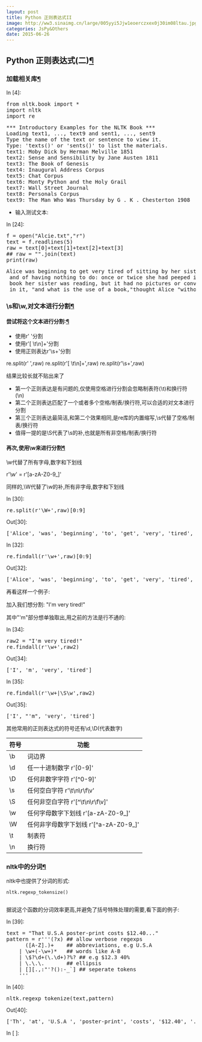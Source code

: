 ```yaml
---
layout: post
title: Python 正则表达式II
image: http://ww3.sinaimg.cn/large/005yyi5Jjw1eoerczxex0j30im08ltau.jpg
categories: JsPy&Others
date: 2015-06-26
---
```


  <div tabindex="-1" id="notebook" class="border-box-sizing">
    <div class="container" id="notebook-container">

<div class="cell border-box-sizing text_cell rendered">
<div class="prompt input_prompt">
</div>
<div class="inner_cell">
<div class="text_cell_render border-box-sizing rendered_html">
<h2 id="Python-&#27491;&#21017;&#34920;&#36798;&#24335;(&#20108;)">Python &#27491;&#21017;&#34920;&#36798;&#24335;(&#20108;)<a class="anchor-link" href="#Python-&#27491;&#21017;&#34920;&#36798;&#24335;(&#20108;)">&#182;</a></h2><h3 id="&#21152;&#36733;&#30456;&#20851;&#24211;">&#21152;&#36733;&#30456;&#20851;&#24211;<a class="anchor-link" href="#&#21152;&#36733;&#30456;&#20851;&#24211;">&#182;</a></h3>
</div>
</div>
</div>
<div class="cell border-box-sizing code_cell rendered">
<div class="input">
<div class="prompt input_prompt">In&nbsp;[4]:</div>
<div class="inner_cell">
    <div class="input_area">
<div class=" highlight hl-ipython2"><pre><span class="kn">from</span> <span class="nn">nltk.book</span> <span class="kn">import</span> <span class="o">*</span>
<span class="kn">import</span> <span class="nn">nltk</span>
<span class="kn">import</span> <span class="nn">re</span>
</pre></div>

</div>
</div>
</div>

<div class="output_wrapper">
<div class="output">


<div class="output_area"><div class="prompt"></div>
<div class="output_subarea output_stream output_stdout output_text">
<pre>*** Introductory Examples for the NLTK Book ***
Loading text1, ..., text9 and sent1, ..., sent9
Type the name of the text or sentence to view it.
Type: &apos;texts()&apos; or &apos;sents()&apos; to list the materials.
text1: Moby Dick by Herman Melville 1851
text2: Sense and Sensibility by Jane Austen 1811
text3: The Book of Genesis
text4: Inaugural Address Corpus
text5: Chat Corpus
text6: Monty Python and the Holy Grail
text7: Wall Street Journal
text8: Personals Corpus
text9: The Man Who Was Thursday by G . K . Chesterton 1908
</pre>
</div>
</div>

</div>
</div>

</div>
<div class="cell border-box-sizing text_cell rendered">
<div class="prompt input_prompt">
</div>
<div class="inner_cell">
<div class="text_cell_render border-box-sizing rendered_html">
<ul>
<li>输入测试文本:</li>
</ul>

</div>
</div>
</div>
<div class="cell border-box-sizing code_cell rendered">
<div class="input">
<div class="prompt input_prompt">In&nbsp;[24]:</div>
<div class="inner_cell">
    <div class="input_area">
<div class=" highlight hl-ipython2"><pre><span class="n">f</span> <span class="o">=</span> <span class="nb">open</span><span class="p">(</span><span class="s">&quot;Alcie.txt&quot;</span><span class="p">,</span><span class="s">&quot;r&quot;</span><span class="p">)</span>
<span class="n">text</span> <span class="o">=</span> <span class="n">f</span><span class="o">.</span><span class="n">readlines</span><span class="p">(</span><span class="mi">5</span><span class="p">)</span>
<span class="n">raw</span> <span class="o">=</span> <span class="n">text</span><span class="p">[</span><span class="mi">0</span><span class="p">]</span><span class="o">+</span><span class="n">text</span><span class="p">[</span><span class="mi">1</span><span class="p">]</span><span class="o">+</span><span class="n">text</span><span class="p">[</span><span class="mi">2</span><span class="p">]</span><span class="o">+</span><span class="n">text</span><span class="p">[</span><span class="mi">3</span><span class="p">]</span>
<span class="c">## raw = &quot;&quot;.join(text)</span>
<span class="k">print</span><span class="p">(</span><span class="n">raw</span><span class="p">)</span>
</pre></div>

</div>
</div>
</div>

<div class="output_wrapper">
<div class="output">


<div class="output_area"><div class="prompt"></div>
<div class="output_subarea output_stream output_stdout output_text">
<pre>Alice was beginning to get very tired of sitting by her sister on the bank,
 and of having nothing to do: once or twice she had peeped into the
 book her sister was reading, but it had no pictures or conversations
 in it, &quot;and what is the use of a book,&quot;thought Alice &quot;without pictures or conversation?&apos;
</pre>
</div>
</div>

</div>
</div>

</div>
<div class="cell border-box-sizing text_cell rendered">
<div class="prompt input_prompt">
</div>
<div class="inner_cell">
<div class="text_cell_render border-box-sizing rendered_html">
<h3 id="\s&#21644;\w,&#23545;&#25991;&#26412;&#36827;&#34892;&#20998;&#21106;">\s&#21644;\w,&#23545;&#25991;&#26412;&#36827;&#34892;&#20998;&#21106;<a class="anchor-link" href="#\s&#21644;\w,&#23545;&#25991;&#26412;&#36827;&#34892;&#20998;&#21106;">&#182;</a></h3><h4 id="&#23581;&#35797;&#23558;&#36825;&#20010;&#25991;&#26412;&#36827;&#34892;&#20998;&#21106;:">&#23581;&#35797;&#23558;&#36825;&#20010;&#25991;&#26412;&#36827;&#34892;&#20998;&#21106;:<a class="anchor-link" href="#&#23581;&#35797;&#23558;&#36825;&#20010;&#25991;&#26412;&#36827;&#34892;&#20998;&#21106;:">&#182;</a></h4><ul>
<li>使用r' '分割</li>
<li>使用r'[ \t\n]+'分割</li>
<li>使用正则表达r'\s+'分割</li>
</ul>

</div>
</div>
</div>re.split(r' ',raw)
re.split(r'[ \t\n]+',raw)
re.split(r'\s+',raw)
<div class="cell border-box-sizing text_cell rendered">
<div class="prompt input_prompt">
</div>
<div class="inner_cell">
<div class="text_cell_render border-box-sizing rendered_html">
<p>结果比较长就不贴出来了</p>
<ul>
<li>第一个正则表达是有问题的,仅使用空格进行分割会忽略制表符(\t)和换行符(\n)</li>
<li>第二个正则表达匹配了一个或者多个空格/制表/换行符,可以合适的对文本进行分割</li>
<li>第三个正则表达最简洁,和第二个效果相同,是re库的内置缩写,\s代替了空格/制表/换行符</li>
<li>值得一提的是\S代表了\s的补,也就是所有非空格/制表/换行符</li>
</ul>
<h4 id="&#20877;&#27425;,&#20351;&#29992;\w&#26469;&#36827;&#34892;&#20998;&#21106;">&#20877;&#27425;,&#20351;&#29992;\w&#26469;&#36827;&#34892;&#20998;&#21106;<a class="anchor-link" href="#&#20877;&#27425;,&#20351;&#29992;\w&#26469;&#36827;&#34892;&#20998;&#21106;">&#182;</a></h4><p>\w代替了所有字母,数字和下划线</p>
<p>r'\w' = r'[a-zA-Z0-9_]'</p>
<p>同样的,\W代替了\w的补,所有非字母,数字和下划线</p>

</div>
</div>
</div>
<div class="cell border-box-sizing code_cell rendered">
<div class="input">
<div class="prompt input_prompt">In&nbsp;[30]:</div>
<div class="inner_cell">
    <div class="input_area">
<div class=" highlight hl-ipython2"><pre><span class="n">re</span><span class="o">.</span><span class="n">split</span><span class="p">(</span><span class="s">r&#39;\W+&#39;</span><span class="p">,</span><span class="n">raw</span><span class="p">)[</span><span class="mi">0</span><span class="p">:</span><span class="mi">9</span><span class="p">]</span>
</pre></div>

</div>
</div>
</div>

<div class="output_wrapper">
<div class="output">


<div class="output_area"><div class="prompt output_prompt">Out[30]:</div>


<div class="output_text output_subarea output_execute_result">
<pre>[&apos;Alice&apos;, &apos;was&apos;, &apos;beginning&apos;, &apos;to&apos;, &apos;get&apos;, &apos;very&apos;, &apos;tired&apos;, &apos;of&apos;, &apos;sitting&apos;]</pre>
</div>

</div>

</div>
</div>

</div>
<div class="cell border-box-sizing code_cell rendered">
<div class="input">
<div class="prompt input_prompt">In&nbsp;[32]:</div>
<div class="inner_cell">
    <div class="input_area">
<div class=" highlight hl-ipython2"><pre><span class="n">re</span><span class="o">.</span><span class="n">findall</span><span class="p">(</span><span class="s">r&#39;\w+&#39;</span><span class="p">,</span><span class="n">raw</span><span class="p">)[</span><span class="mi">0</span><span class="p">:</span><span class="mi">9</span><span class="p">]</span>
</pre></div>

</div>
</div>
</div>

<div class="output_wrapper">
<div class="output">


<div class="output_area"><div class="prompt output_prompt">Out[32]:</div>


<div class="output_text output_subarea output_execute_result">
<pre>[&apos;Alice&apos;, &apos;was&apos;, &apos;beginning&apos;, &apos;to&apos;, &apos;get&apos;, &apos;very&apos;, &apos;tired&apos;, &apos;of&apos;, &apos;sitting&apos;]</pre>
</div>

</div>

</div>
</div>

</div>
<div class="cell border-box-sizing text_cell rendered">
<div class="prompt input_prompt">
</div>
<div class="inner_cell">
<div class="text_cell_render border-box-sizing rendered_html">
<p>再看这样一个例子:</p>
<p>加入我们想分割: "I'm very tired!"</p>
<p>其中"'m"部分想单独取出,用之前的方法是行不通的:</p>

</div>
</div>
</div>
<div class="cell border-box-sizing code_cell rendered">
<div class="input">
<div class="prompt input_prompt">In&nbsp;[34]:</div>
<div class="inner_cell">
    <div class="input_area">
<div class=" highlight hl-ipython2"><pre><span class="n">raw2</span> <span class="o">=</span> <span class="s">&quot;I&#39;m very tired!&quot;</span>
<span class="n">re</span><span class="o">.</span><span class="n">findall</span><span class="p">(</span><span class="s">r&#39;\w+&#39;</span><span class="p">,</span><span class="n">raw2</span><span class="p">)</span>
</pre></div>

</div>
</div>
</div>

<div class="output_wrapper">
<div class="output">


<div class="output_area"><div class="prompt output_prompt">Out[34]:</div>


<div class="output_text output_subarea output_execute_result">
<pre>[&apos;I&apos;, &apos;m&apos;, &apos;very&apos;, &apos;tired&apos;]</pre>
</div>

</div>

</div>
</div>

</div>
<div class="cell border-box-sizing code_cell rendered">
<div class="input">
<div class="prompt input_prompt">In&nbsp;[35]:</div>
<div class="inner_cell">
    <div class="input_area">
<div class=" highlight hl-ipython2"><pre><span class="n">re</span><span class="o">.</span><span class="n">findall</span><span class="p">(</span><span class="s">r&#39;\w+|\S\w&#39;</span><span class="p">,</span><span class="n">raw2</span><span class="p">)</span>
</pre></div>

</div>
</div>
</div>

<div class="output_wrapper">
<div class="output">


<div class="output_area"><div class="prompt output_prompt">Out[35]:</div>


<div class="output_text output_subarea output_execute_result">
<pre>[&apos;I&apos;, &quot;&apos;m&quot;, &apos;very&apos;, &apos;tired&apos;]</pre>
</div>

</div>

</div>
</div>

</div>
<div class="cell border-box-sizing text_cell rendered">
<div class="prompt input_prompt">
</div>
<div class="inner_cell">
<div class="text_cell_render border-box-sizing rendered_html">
<p>其他常用的正则表达式的符号还有\d,\D(代表数字)</p>
<table>
<thead><tr>
<th>符号</th>
<th>功能</th>
</tr>
</thead>
<tbody>
<tr>
<td>\b</td>
<td>词边界</td>
</tr>
<tr>
<td>\d</td>
<td>任一十进制数字 r'[0-9]'</td>
</tr>
<tr>
<td>\D</td>
<td>任何非数字字符 r'[^0-9]'</td>
</tr>
<tr>
<td>\s</td>
<td>任何空白字符 r'\t\n\r\f\v'</td>
</tr>
<tr>
<td>\S</td>
<td>任何非空白字符 r'[^\t\n\r\f\v]'</td>
</tr>
<tr>
<td>\w</td>
<td>任何字母数字下划线 r'[a-zA-Z0-9_]'</td>
</tr>
<tr>
<td>\W</td>
<td>任何非字母数字下划线 r'[^a-zA-Z0-9_]'</td>
</tr>
<tr>
<td>\t</td>
<td>制表符</td>
</tr>
<tr>
<td>\n</td>
<td>换行符</td>
</tr>
</tbody>
</table>

</div>
</div>
</div>
<div class="cell border-box-sizing text_cell rendered">
<div class="prompt input_prompt">
</div>
<div class="inner_cell">
<div class="text_cell_render border-box-sizing rendered_html">
<h3 id="nltk&#20013;&#30340;&#20998;&#35789;">nltk&#20013;&#30340;&#20998;&#35789;<a class="anchor-link" href="#nltk&#20013;&#30340;&#20998;&#35789;">&#182;</a></h3><p>nltk中也提供了分词的形式:</p>

<pre><code>nltk.regexp_tokensize()

</code></pre>
<p>据说这个函数的分词效率更高,并避免了括号特殊处理的需要,看下面的例子:</p>

</div>
</div>
</div>
<div class="cell border-box-sizing code_cell rendered">
<div class="input">
<div class="prompt input_prompt">In&nbsp;[39]:</div>
<div class="inner_cell">
    <div class="input_area">
<div class=" highlight hl-ipython2"><pre><span class="n">text</span> <span class="o">=</span> <span class="s">&quot;That U.S.A poster-print costs $12.40...&quot;</span>
<span class="n">pattern</span> <span class="o">=</span> <span class="s">r&#39;&#39;&#39;(?x) ## allow verbose regexps</span>
<span class="s">      ([A-Z].)+    ## abbreviations, e.g U.S.A</span>
<span class="s">    | \w+(-\w+)*   ## words like A-B</span>
<span class="s">    | \$?\d+(\.\d+)?%? ## e.g $12.3 40%</span>
<span class="s">    | \.\.\.       ## ellipsis</span>
<span class="s">    | [][.,:&quot;&#39;?():-_`] ## seperate tokens</span>
<span class="s">    &#39;&#39;&#39;</span>
</pre></div>

</div>
</div>
</div>

</div>
<div class="cell border-box-sizing code_cell rendered">
<div class="input">
<div class="prompt input_prompt">In&nbsp;[40]:</div>
<div class="inner_cell">
    <div class="input_area">
<div class=" highlight hl-ipython2"><pre><span class="n">nltk</span><span class="o">.</span><span class="n">regexp_tokenize</span><span class="p">(</span><span class="n">text</span><span class="p">,</span><span class="n">pattern</span><span class="p">)</span>
</pre></div>

</div>
</div>
</div>

<div class="output_wrapper">
<div class="output">


<div class="output_area"><div class="prompt output_prompt">Out[40]:</div>


<div class="output_text output_subarea output_execute_result">
<pre>[&apos;Th&apos;, &apos;at&apos;, &apos;U.S.A &apos;, &apos;poster-print&apos;, &apos;costs&apos;, &apos;$12.40&apos;, &apos;...&apos;]</pre>
</div>

</div>

</div>
</div>

</div>
<div class="cell border-box-sizing code_cell rendered">
<div class="input">
<div class="prompt input_prompt">In&nbsp;[&nbsp;]:</div>
<div class="inner_cell">
    <div class="input_area">
<div class=" highlight hl-ipython2"><pre>
</pre></div>

</div>
</div>
</div>

</div>
    </div>
  </div>
